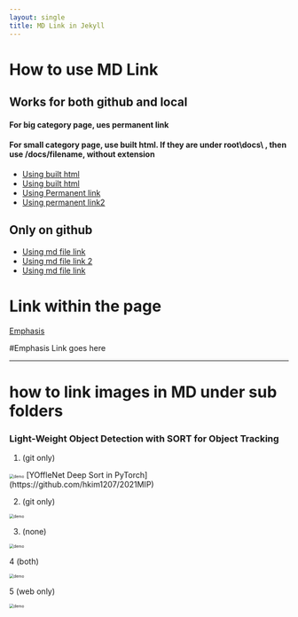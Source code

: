 ```yaml
---
layout: single
title: MD Link in Jekyll
---
```


# How to use MD Link

## Works for both github and local
#### For big category page, ues permanent link
#### For small category page, use built html.  If they are under root\docs\ , then use /docs/filename,  without extension
* [Using built html](/docs/researchImage)
* [Using built html](/docs/researchAI)
* [Using Permanent link](/researchImg)
* [Using permanent link2](/research/DIP)

## Only on github
* [Using md file link](/researchImage.md)
* [Using md file link 2](researchImage.md)
* [Using md file link](/researchImage2.md)


# Link within the page
[Emphasis](#emphasis)

<a name="emphasis"/>
#Emphasis
Link goes here

-----

# how to link images in MD under sub folders


### Light-Weight Object Detection with SORT for Object Tracking
1. (git only)

<img src=".\research\images\demo.gif" alt="demo" style="zoom:50%;" />
[YOffleNet Deep Sort in PyTorch](https://github.com/hkim1207/2021MIP)

2. (git only)

<img src="./research/images/demo.gif" alt="demo" style="zoom:50%;" />

3. (none)

<img src="docs/research/images/demo.gif" alt="demo" style="zoom:50%;" />


4 (both)

<img src="../docs/research/images/demo.gif" alt="demo" style="zoom:50%;" />


5 (web only)

<img src="https://ssensor.github.io/docs/research/images/demo.gif" alt="demo" style="zoom:50%;" />
